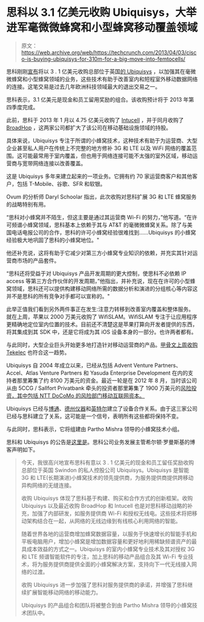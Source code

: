 # 思科以 3.1 亿美元收购 Ubiquisys，大举进军毫微微蜂窝和小型蜂窝移动覆盖领域

> 原文：<https://web.archive.org/web/https://techcrunch.com/2013/04/03/cisco-is-buying-ubiquisys-for-310m-for-a-big-move-into-femtocells/>

思科刚刚[宣布](https://web.archive.org/web/20230326025912/http://blogs.cisco.com/news/cisco-announces-intent-to-acquire-ubiquisys/)将以 3 . 1 亿美元收购总部位于英国[的 Ubiquisys](https://web.archive.org/web/20230326025912/http://www.ubiquisys.com/) ，以加强其在毫微微蜂窝和小型蜂窝领域的业务，这些技术有助于改善室内和短程室外移动数据网络的连接。这笔交易是过去几年欧洲科技领域最大的退出交易之一。

思科表示，3.1 亿美元是现金和员工留用奖励的组合。该收购预计将于 2013 年第四季度完成。

此前，思科于 2013 年 1 月以 4.75 亿美元收购了 [Intucell](https://web.archive.org/web/20230326025912/https://techcrunch.com/2013/01/23/cisco-buys-israeli-mobile-startup-intucell-for-475-million-cash-and-bessemer-gets-nearly-half/) ，并于同月收购了 [BroadHop](https://web.archive.org/web/20230326025912/http://www.cisco.com/web/about/ac49/ac0/ac1/ac259/broadhop.html) ，这两家公司都扩大了该公司在移动基础设施领域的持股。

具体来说，Ubiquisys 专注于所谓的小蜂窝技术，这种技术有助于为运营商、大型企业甚至私人用户在传统上不完整的地方修补 3G 和 LTE 以及 WiFi 网络的覆盖范围。这可能最常用于室内覆盖，但也用于网络连接可能不太强的室外区域，移动运营商与宽带网络连接以改善覆盖。

这是 Ubiquisys 多年来建立起来的一项业务。它拥有约 70 家运营商客户和其他客户，包括 T-Mobile、谷歌、SFR 和软银。

Ovum 的分析师 Daryl Schoolar 指出，此次收购对思科扩展 3G 和 LTE 蜂窝服务的战略特别有用。

“思科对小蜂窝并不陌生，但这主要是通过其运营商 Wi-Fi 的努力，”他写道。“在许可频谱小蜂窝领域，思科基本上依赖于其与 AT&T 的毫微微蜂窝关系。除了与美国电话电报公司的合作，思科的许可小蜂窝经验很难找到……Ubiquisys 的小蜂窝经验极大地巩固了思科的小蜂窝地位。"

他还补充说，这将有助于它减少对第三方小蜂窝专业知识的依赖，并充实其针对运营商市场的产品套件。

“思科还将受益于对 Ubiquisys 产品开发周期的更大控制，使思科不必依赖 IP access 等第三方合作伙伴的开发周期，”他指出，并补充说，现在在许可的小型蜂窝领域，思科还可以提供构建移动网络所需的数据分析和演进的分组核心等内容这并不是思科的所有竞争对手都可以宣称的。"

此举正值我们看到另外两件事正在发生:注意力转移到改善室内覆盖和整体服务。就在上周，苹果以 2000 万美元收购了 WifiSLAM。WifiSLAM 专注于让应用程序更精确地定位室内位置的技术。目前还不清楚这是苹果打算向开发者提供的东西，将其集成到其 SDK 中，还是它将成为其 iOS 设备本身的一部分。也许两者都有。

与此同时，大型企业巨头开始更多地打造针对移动运营商的产品。[甲骨文上周收购 Tekelec](https://web.archive.org/web/20230326025912/https://techcrunch.com/2013/03/25/oracle-buys-tekelec-to-move-closer-to-carriers-and-their-overstretched-data-networks/) 也符合这一趋势。

Ubiquisys 自 2004 年成立以来，已经从包括 Advent Venture Partners、Accel、Atlas Venture Partners 和 Yasuda Enterprise Development 在内的支持者那里筹集了约 8100 万美元的资金。最近一轮是在 2012 年 8 月，当时该公司从由 5CCG / Sallfort Privatbank 牵头的投资者那里筹集了 1900 万美元的[风险投资，其中包括 NTT DoCoMo 的风险部门移动互联网资本。](https://web.archive.org/web/20230326025912/https://techcrunch.com/2012/08/15/small-is-beautiful-ntt-docomo-leads-19m-round-in-femtocell-maker-ubiquisys/)

Ubiquisys 已经与[博通](https://web.archive.org/web/20230326025912/http://www.ubiquisys.com/small-cells-media-press-releases-id-235.htm)、[德州仪器](https://web.archive.org/web/20230326025912/http://ubiquisys.com/small-cells-blog/ubiquisys-and-texas-instruments-small-cell-announcement-qa-round-up/)和[英特尔](https://web.archive.org/web/20230326025912/http://ubiquisys.com/small-cells-blog/explained-smart-cells-from-ubiquisys-and-intel/)建立了设备合作关系。由于这三家公司已经与思科建立了关系，这可能是一个信号，表明所有这些都将保持不变。

与此同时，思科表示，它将组建由 Partho Mishra 领导的小蜂窝技术小组。

思科和 Ubiquisys 的公告是[这里是](https://web.archive.org/web/20230326025912/http://newsroom.cisco.com/release/1166509)。思科公司业务发展主管希尔顿·罗曼斯基的博客声明如下。

> 今天，我很高兴地宣布思科有意以 3 . 1 亿美元的现金和员工留任奖励收购总部位于英国 Swindon 的私人控股公司 Ubiquisys。Ubiquisys 是智能 3G 和 LTE(长期演进)小蜂窝技术的领先提供商，为服务提供商提供跨移动异构网络的无缝连接。
> 
> 收购 Ubiquisys 体现了思科基于构建、购买和合作方式的创新框架。收购 Ubiquisys 以及最近收购 BroadHop 和 Intucell 也是对思科移动战略的补充，加强了内部研发，如服务提供商 Wi-Fi 和授权无线电。这些技术将把移动架构结合在一起，从网络的无线边缘到有线核心利用网络的智能。
> 
> 随着世界各地的运营商增加蜂窝数据容量，以服务于快速增长的智能手机和平板电脑用户，增加小蜂窝是增加数据容量和更好地利用稀缺频谱资产的最具成本效益的方式之一。Ubiquisys 的室内小蜂窝专业技术及其对授权 3G 和 LTE 频谱智能软件的专注，加上思科的移动产品组合及其 Wi-Fi 专业技术，将为服务提供商提供全面的小蜂窝解决方案，支持向下一代无线接入网络的过渡。
> 
> 收购 Ubiquisys 进一步加强了思科对服务提供商的承诺，并增强了思科继续扩展智能移动网络的移动能力。
> 
> Ubiquisys 的产品组合和团队将被整合到由 Partho Mishra 领导的小蜂窝技术团队中。